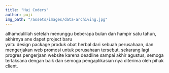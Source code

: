 ```yaml
---
title: "Hai Coders" 
author: puji
img_path: "/assets/images/data-archiving.jpg"
---  
```


alhamdulillah setelah menunggu beberapa bulan dan hampir satu tahun, akhirnya ane dapet project baru  
yaitu design package produk obat herbal dari sebuah perusahaan, dan mengerjakan web promosi untuk perusahaan tersebut.
sekarang lagi progres pengerjaan website karena deadline sampai akhir agustus, semoga terlaksana dengan baik dan semoga pengaplikasian nya diterima oleh pihak client.
